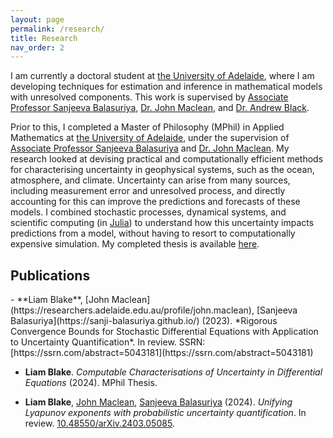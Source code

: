 ```yaml
---
layout: page
permalink: /research/
title: Research
nav_order: 2
---
```

I am currently a doctoral student at [the University of Adelaide](https://www.adelaide.edu.au/), where I am developing techniques for estimation and inference in mathematical models with unresolved components. 
This work is supervised by [Associate Professor Sanjeeva Balasuriya](https://sanji-balasuriya.github.io/), [Dr. John Maclean](https://researchers.adelaide.edu.au/profile/john.maclean), and [Dr. Andrew Black](https://andxblack.github.io/).

Prior to this, I completed a Master of Philosophy (MPhil) in Applied Mathematics at [the University of Adelaide](https://www.adelaide.edu.au/), under the supervision of [Associate Professor Sanjeeva Balasuriya](https://sanji-balasuriya.github.io/) and [Dr. John Maclean](https://researchers.adelaide.edu.au/profile/john.maclean).
My research looked at devising practical and computationally efficient methods for characterising uncertainty in geophysical systems, such as the ocean, atmosphere, and climate.
Uncertainty can arise from many sources, including measurement error and unresolved process, and directly accounting for this can improve the predictions and forecasts of these models. 
I combined stochastic processes, dynamical systems, and scientific computing (in [Julia](https://julialang.org/)) to understand how this uncertainty impacts predictions from a model, without having to resort to computationally expensive simulation.
My completed thesis is available [here](https://github.com/liamblake/mphil-thesis). 


<h2>Publications</h2>
- **Liam Blake**, [John Maclean](https://researchers.adelaide.edu.au/profile/john.maclean), [Sanjeeva Balasuriya](https://sanji-balasuriya.github.io/) (2023). *Rigorous Convergence Bounds for Stochastic Differential Equations with Application to Uncertainty Quantification*. In review. SSRN: [https://ssrn.com/abstract=5043181](https://ssrn.com/abstract=5043181)

- **Liam Blake**. *Computable Characterisations of Uncertainty in Differential Equations* (2024). MPhil Thesis. 

- **Liam Blake**, [John Maclean](https://researchers.adelaide.edu.au/profile/john.maclean), [Sanjeeva Balasuriya](https://sanji-balasuriya.github.io/) (2024). *Unifying Lyapunov exponents with probabilistic uncertainty quantification*. In review. [10.48550/arXiv.2403.05085](https://arxiv.org/abs/2403.05085).


